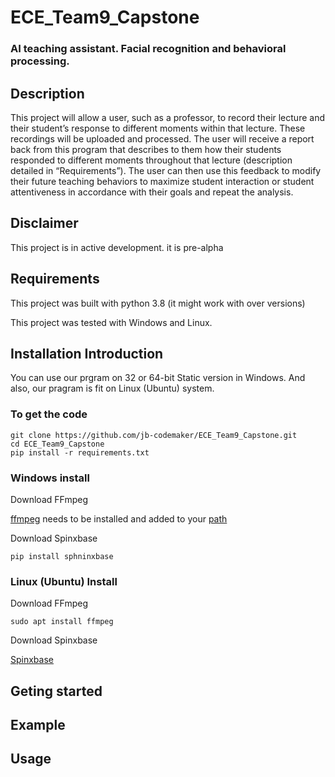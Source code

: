 # ECE_Team9_Capstone
### AI teaching assistant. Facial recognition and behavioral processing.


## Description
This project will allow a user, such as a professor, to record their lecture and their student’s response to different moments within that lecture. These recordings will be uploaded and processed. The user will receive a report back from this program that describes to them how their students responded to different moments throughout that lecture (description detailed in “Requirements”). The user can then use this feedback to modify their future teaching behaviors to maximize student interaction or student attentiveness in accordance with their goals and repeat the analysis.



## Disclaimer
This project is in active development. it is pre-alpha


## Requirements
This project was built with python 3.8 (it might work with over versions)

This project was tested with Windows and Linux.

## Installation Introduction
You can use our prgram on 32 or 64-bit Static version in Windows. And also, our pragram is fit on Linux (Ubuntu) system.
### To get the code
```
git clone https://github.com/jb-codemaker/ECE_Team9_Capstone.git
cd ECE_Team9_Capstone
pip install -r requirements.txt
```

### Windows install
Download FFmpeg

[ffmpeg](https://ffmpeg.org/) needs to be installed and added to your [path](https://helpdeskgeek.com/windows-10/add-windows-path-environment-variable/)

Download Spinxbase
```
pip install sphninxbase
```
### Linux (Ubuntu) Install
Download FFmpeg

```
sudo apt install ffmpeg
```
Download Spinxbase

[Spinxbase](https://zoomadmin.com/HowToInstall/UbuntuPackage/python-sphinxbase)

## Geting started


## Example


## Usage



